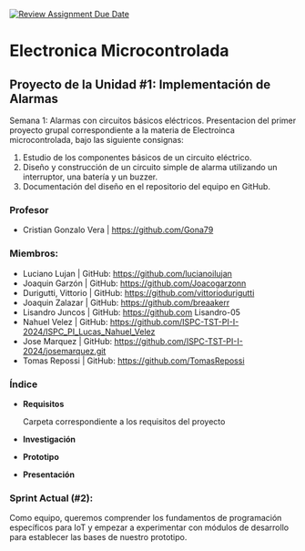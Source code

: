 [![Review Assignment Due Date](https://classroom.github.com/assets/deadline-readme-button-24ddc0f5d75046c5622901739e7c5dd533143b0c8e959d652212380cedb1ea36.svg)](https://classroom.github.com/a/sN4by2UL)

# Electronica Microcontrolada

## Proyecto de la Unidad #1: Implementación de Alarmas

Semana 1: Alarmas con circuitos básicos eléctricos.
Presentacion del primer proyecto grupal correspondiente a la materia de Electroinca microcontrolada, bajo las siguiente consignas:
1. Estudio de los componentes básicos de un circuito eléctrico.
2. Diseño y construcción de un circuito simple de alarma utilizando un
interruptor, una batería y un buzzer.
3. Documentación del diseño en el repositorio del equipo en GitHub.

### Profesor
- Cristian Gonzalo Vera | https://github.com/Gona79

### Miembros:
- Luciano Lujan | GitHub: https://github.com/lucianoilujan
- Joaquin Garzón | GitHub: https://github.com/Joacogarzonn
- Durigutti, Vittorio | GitHub: https://github.com/vittoriodurigutti
- Joaquin Zalazar | GitHub: https://github.com/breaakerr
- Lisandro Juncos | GitHub: https://github.com Lisandro-05
- Nahuel Velez | GitHub: https://github.com/ISPC-TST-PI-I-2024/ISPC_PI_Lucas_Nahuel_Velez 
- Jose Marquez | GitHub: https://github.com/ISPC-TST-PI-I-2024/josemarquez.git
- Tomas Repossi | GitHub:  https://github.com/TomasRepossi

### Índice

- **Requisitos**
 
  Carpeta correspondiente a los requisitos del proyecto
- **Investigación**
- **Prototipo**
- **Presentación**

### Sprint Actual (#2): 
Como equipo, queremos comprender los fundamentos de
programación específicos para IoT y empezar a experimentar con módulos de
desarrollo para establecer las bases de nuestro prototipo.
